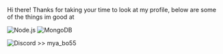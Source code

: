 Hi there! Thanks for taking your time to look at my profile, below are some of the things im good at

![Node.js](https://img.shields.io/badge/Node.js-43853D?style=for-the-badge&logo=node.js&logoColor=white) ![MongoDB](https://img.shields.io/badge/MongoDB-4EA94B?style=for-the-badge&logo=mongodb&logoColor=white)

![Discord](https://img.shields.io/badge/Discord-7289DA?style=for-the-badge&logo=discord&logoColor=white) >> mya_bo55
